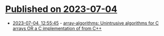 # [Published on 2023-07-04](index.md)

* [2023-07-04, 12:55:45](https://lobste.rs/s/jhmasp/array_algorithms_unintrusive) - [array-algorithms: Unintrusive algorithms for C arrays OR a C implementation of <algorithm> from C++](https://github.com/clibraries/array-algorithms)
